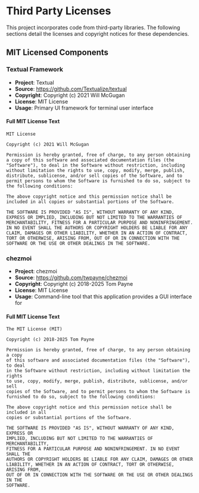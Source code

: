 # Third Party Licenses

This project incorporates code from third-party libraries. The following sections detail the licenses and copyright notices for these dependencies.

## MIT Licensed Components

### Textual Framework

- **Project**: Textual
- **Source**: https://github.com/Textualize/textual
- **Copyright**: Copyright (c) 2021 Will McGugan
- **License**: MIT License
- **Usage**: Primary UI framework for terminal user interface

#### Full MIT License Text

```
MIT License

Copyright (c) 2021 Will McGugan

Permission is hereby granted, free of charge, to any person obtaining a copy of this software and associated documentation files (the "Software"), to deal in the Software without restriction, including without limitation the rights to use, copy, modify, merge, publish, distribute, sublicense, and/or sell copies of the Software, and to permit persons to whom the Software is furnished to do so, subject to the following conditions:

The above copyright notice and this permission notice shall be included in all copies or substantial portions of the Software.

THE SOFTWARE IS PROVIDED "AS IS", WITHOUT WARRANTY OF ANY KIND, EXPRESS OR IMPLIED, INCLUDING BUT NOT LIMITED TO THE WARRANTIES OF MERCHANTABILITY, FITNESS FOR A PARTICULAR PURPOSE AND NONINFRINGEMENT. IN NO EVENT SHALL THE AUTHORS OR COPYRIGHT HOLDERS BE LIABLE FOR ANY CLAIM, DAMAGES OR OTHER LIABILITY, WHETHER IN AN ACTION OF CONTRACT, TORT OR OTHERWISE, ARISING FROM, OUT OF OR IN CONNECTION WITH THE SOFTWARE OR THE USE OR OTHER DEALINGS IN THE SOFTWARE.
```

### chezmoi

- **Project**: chezmoi
- **Source**: https://github.com/twpayne/chezmoi
- **Copyright**: Copyright (c) 2018-2025 Tom Payne
- **License**: MIT License
- **Usage**: Command-line tool that this application provides a GUI interface for

#### Full MIT License Text

```
The MIT License (MIT)

Copyright (c) 2018-2025 Tom Payne

Permission is hereby granted, free of charge, to any person obtaining a copy
of this software and associated documentation files (the "Software"), to deal
in the Software without restriction, including without limitation the rights
to use, copy, modify, merge, publish, distribute, sublicense, and/or sell
copies of the Software, and to permit persons to whom the Software is
furnished to do so, subject to the following conditions:

The above copyright notice and this permission notice shall be included in all
copies or substantial portions of the Software.

THE SOFTWARE IS PROVIDED "AS IS", WITHOUT WARRANTY OF ANY KIND, EXPRESS OR
IMPLIED, INCLUDING BUT NOT LIMITED TO THE WARRANTIES OF MERCHANTABILITY,
FITNESS FOR A PARTICULAR PURPOSE AND NONINFRINGEMENT. IN NO EVENT SHALL THE
AUTHORS OR COPYRIGHT HOLDERS BE LIABLE FOR ANY CLAIM, DAMAGES OR OTHER
LIABILITY, WHETHER IN AN ACTION OF CONTRACT, TORT OR OTHERWISE, ARISING FROM,
OUT OF OR IN CONNECTION WITH THE SOFTWARE OR THE USE OR OTHER DEALINGS IN THE
SOFTWARE.
```
